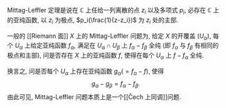 Mittag-Leffler 定理是说在 $\mathbb C$ 上任给一列离散的点 $z_i$ 以及多项式 $p_i$, 必存在 $\mathbb C$ 上的亚纯函数, 以 $z_i$ 为极点, $p_i(\frac{1}{z-z_i})$ 为 $z_i$ 处的主部.

一般的 [[Riemann 面]] $X$ 上的 Mittag-Leffler 问题为, 给定 $X$ 的开覆盖 $(U_\alpha)$, 每个 $U_\alpha$ 上给定亚纯函数 $f_\alpha$, 满足在 $U_\alpha\cap U_\beta$ 上 $f_\alpha-f_\beta$ 全纯 (即 $f_\alpha$ 与 $f_\beta$ 有相同的极点和主部), 问是否存在 $X$ 上的亚纯函数 $f$, 使得在每个 $U_\alpha$ 上 $f-f_\alpha$ 全纯.

换言之, 问是否每个 $U_\alpha$ 上存在亚纯函数 $g_\alpha (=f_\alpha - f)$, 使得
$$
g_\alpha-g_\beta =f_\alpha -f_\beta.
$$
由此可见, Mittag-Leffler 问题本质上是一个[[Čech 上同调]]问题.